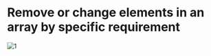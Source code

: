# Remove or change elements in an array by specific requirement

![1](https://github.com/haolinma1/leetcode-note/assets/127691823/7e25be8f-9d49-474a-86fe-29cf53a9e1bf)

